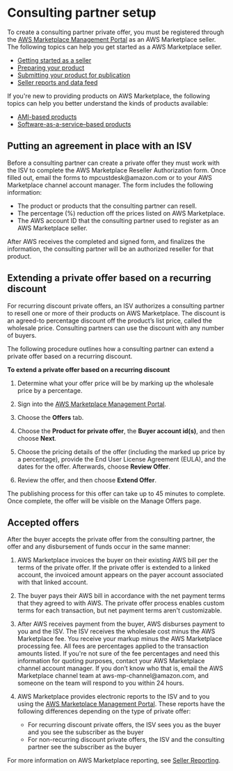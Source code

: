 # Consulting partner setup<a name="consulting-partner-info"></a>

To create a consulting partner private offer, you must be registered through the [AWS Marketplace Management Portal](https://aws.amazon.com/marketplace/management) as an AWS Marketplace seller\. The following topics can help you get started as a AWS Marketplace seller\.
+ [Getting started as a seller](user-guide-for-sellers.md)
+ [Preparing your product](product-preparation.md)
+ [Submitting your product for publication](product-submission.md)
+ [Seller reports and data feed](reports-and-data-feed.md)

If you're new to providing products on AWS Marketplace, the following topics can help you better understand the kinds of products available:
+ [AMI\-based products](ami-products.md)
+ [Software\-as\-a\-service–based products](software-as-a-service-based-products-saas.md)

## Putting an agreement in place with an ISV<a name="consulting-partner-isv-agreement"></a>

Before a consulting partner can create a private offer they must work with the ISV to complete the AWS Marketplace Reseller Authorization form\. Once filled out, email the forms to mpcustdesk@amazon\.com or to your AWS Marketplace channel account manager\. The form includes the following information:
+ The product or products that the consulting partner can resell\.
+ The percentage \(%\) reduction off the prices listed on AWS Marketplace\.
+ The AWS account ID that the consulting partner used to register as an AWS Marketplace seller\.

After AWS receives the completed and signed form, and finalizes the information, the consulting partner will be an authorized reseller for that product\.

## Extending a private offer based on a recurring discount<a name="consulting-partner-recurring-discount"></a>

For recurring discount private offers, an ISV authorizes a consulting partner to resell one or more of their products on AWS Marketplace\. The discount is an agreed\-to percentage discount off the product’s list price, called the wholesale price\. Consulting partners can use the discount with any number of buyers\.

The following procedure outlines how a consulting partner can extend a private offer based on a recurring discount\. 

**To extend a private offer based on a recurring discount**

1. Determine what your offer price will be by marking up the wholesale price by a percentage\.

1. Sign into the [AWS Marketplace Management Portal](http://aws.amazon.com/marketplace/management/)\.

1. Choose the **Offers** tab\.

1. Choose the **Product for private offer**, the **Buyer account id\(s\)**, and then choose **Next**\.

1. Choose the pricing details of the offer \(including the marked up price by a percentage\), provide the End User License Agreement \(EULA\), and the dates for the offer\. Afterwards, choose **Review Offer**\.

1. Review the offer, and then choose **Extend Offer**\.

The publishing process for this offer can take up to 45 minutes to complete\. Once complete, the offer will be visible on the Manage Offers page\.

## Accepted offers<a name="consulting-partner-after-submitting-form"></a>

After the buyer accepts the private offer from the consulting partner, the offer and any disbursement of funds occur in the same manner:

1. AWS Marketplace invoices the buyer on their existing AWS bill per the terms of the private offer\. If the private offer is extended to a linked account, the invoiced amount appears on the payer account associated with that linked account\.

1. The buyer pays their AWS bill in accordance with the net payment terms that they agreed to with AWS\. The private offer process enables custom terms for each transaction, but net payment terms aren't customizable\. 

1. After AWS receives payment from the buyer, AWS disburses payment to you and the ISV\. The ISV receives the wholesale cost minus the AWS Marketplace fee\. You receive your markup minus the AWS Marketplace processing fee\. All fees are percentages applied to the transaction amounts listed\. If you're not sure of the fee percentages and need this information for quoting purposes, contact your AWS Marketplace channel account manager\. If you don’t know who that is, email the AWS Marketplace channel team at aws\-mp\-channel@amazon\.com, and someone on the team will respond to you within 24 hours\. 

1. AWS Marketplace provides electronic reports to the ISV and to you using the [AWS Marketplace Management Portal](https://aws.amazon.com/marketplace/management)\. These reports have the following differences depending on the type of private offer:
   + For recurring discount private offers, the ISV sees you as the buyer and you see the subscriber as the buyer
   + For non\-recurring discount private offers, the ISV and the consulting partner see the subscriber as the buyer

For more information on AWS Marketplace reporting, see [Seller Reporting](https://docs.aws.amazon.com/marketplace/latest/userguide/Reporting.html)\.